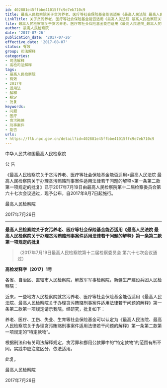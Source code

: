 ```yaml
---
id: 402881e45ffbbe41015ffc9e7eb710c9
title: 最高人民检察院关于贪污养老、医疗等社会保险基金能否适用《最高人民法院 最高人民检察院关于办理贪污贿赂刑事案件适用法律若干问题的解释》第一条第二款第一项规定的批复
LinkTitle: 关于贪污养老、医疗等社会保险基金能否适用《最高人民法院 最高人民检察院关于办理贪污贿赂刑事案件适用法律若干问题的解释》第一条第二款第一项规定的批复
file: 最高人民检察院关于贪污养老、医疗等社会保险基金能否适用《最高人民法院_最高人民检察院关于办理贪污贿赂刑事案件适用法律若干问题的解释》第一条第_402881e45ffbbe41015ffc9e7eb710c9.docx
author: 最高人民检察院
date: '2017-07-26'
publication_date: '2017-07-26'
effective_date: '2017-08-07'
status: 有效
group: 司法解释
categories:
- 司法解释
- 高检司法解释
tags:
- 最高人民检察院
- 有效
- 2017年
- 适用法
- 解释
- 规定
- 批复
keywords:
- 问题
- 医疗
- 贪污贿赂
- 刑事案件
- 能否
urls:
- https://flk.npc.gov.cn/detail?id=402881e45ffbbe41015ffc9e7eb710c9
---
```


中华人民共和国最高人民检察院

公 告

《最高人民检察院关于贪污养老、医疗等社会保险基金能否适用<最高人民法院 最高人民检察院关于办理贪污贿赂刑事案件适用法律若干问题的解释>第一条第二款第一项规定的批复》已于2017年7月19日由最高人民检察院第十二届检察委员会第六十七次会议通过，现予公布，自2017年8月7日起施行。

最高人民检察院

2017年7月26日

---

**最高人民检察院关于贪污养老、医疗等社会保险基金能否适用《最高人民法院 最高人民检察院关于办理贪污贿赂刑事案件适用法律若干问题的解释》第一条第二款第一项规定的批复**

> （2017年7月19日最高人民检察院第十二届检察委员会
> 第六十七次会议通过）

**高检发释字〔2017〕1号**

各省、自治区、直辖市人民检察院，解放军军事检察院，新疆生产建设兵团人民检察院：

近来，一些地方人民检察院就贪污养老、医疗等社会保险基金能否适用《最高人民法院、最高人民检察院关于办理贪污贿赂刑事案件适用法律若干问题的解释》第一条第二款第一项规定请示我院。经研究，批复如下：

养老、医疗、工伤、失业、生育等社会保险基金可以认定为《最高人民法院、最高人民检察院关于办理贪污贿赂刑事案件适用法律若干问题的解释》第一条第二款第一项规定的“特定款物”。

根据刑法和有关司法解释规定，贪污罪和挪用公款罪中的“特定款物”的范围有所不同，实践中应注意区分，依法适用。

此复。

最高人民检察院

2017年7月26日
